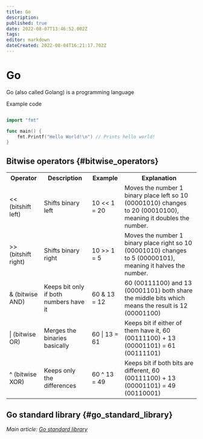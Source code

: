 ```yaml
---
title: Go
description: 
published: true
date: 2022-08-07T13:46:52.002Z
tags: 
editor: markdown
dateCreated: 2022-08-04T16:21:17.702Z
---
```


# Go
Go (also called Golang) is a programming language

Example code
```go

import "fmt"

func main() {
    fmt.Printf("Hello World!\n") // Prints hello world!
}
```

## Bitwise operators {#bitwise_operators}
<table>
  <colgroup span="4"></colgroup>
  <tr>
    <th>Operator</th>
    <th>Description</th>
    <th>Example</th>
    <th>Explanation</th>
  </tr>
  
  <tr>
    <td><< (bitshift left) </td>
    <td>Shifts binary left </td>
    <td>10 << 1 = 20 </td>
    <td>Moves the number 1 binary place left so 10 (00001010) changes to 20 (00010100), meaning it doubles the number. </td>
  </tr>
  
  <tr>
    <td>>> (bitshift right) </td>
    <td>Shifts binary right</td>
    <td>10 >> 1 = 5 </td>
    <td>Moves the number 1 binary place right so 10 (00001010) changes to 5 (00000101), meaning it halves the number. </td>
  </tr>
    
  <tr>
    <td>& (bitwise AND) </td>
    <td>Keeps bit only if both numbers have it</td>
    <td>60 & 13 = 12 </td>
    <td>60 (00111100) and 13 (00001101) both share the middle bits which means the result is 12 (00001100) </td>
  </tr>
    
  <tr>
    <td>| (bitwise OR) </td>
    <td>Merges the binaries basically </td>
    <td>60 | 13 = 61 </td>
    <td>Keeps bit if either of them have it, 60 (00111100) + 13 (00001101) = 61 (00111101) </td>
  </tr>
    
  <tr>
    <td>^ (bitwise XOR) </td>
    <td>Keeps only the differences </td>
    <td>60 ^ 13 = 49 </td>
    <td>Keeps bit if both bits are different, 60 (00111100) + 13 (00001101) = 49 (00110001) </td>
  </tr>
</table>

## Go standard library {#go_standard_library}

*Main article: [Go standard library](Go_standard_library "wikilink")*
